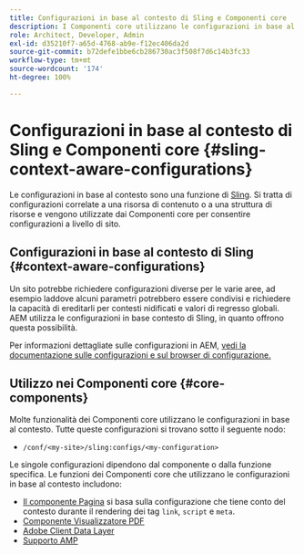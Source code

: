 ```yaml
---
title: Configurazioni in base al contesto di Sling e Componenti core
description: I Componenti core utilizzano le configurazioni in base al contesto di Sling per alcune funzioni
role: Architect, Developer, Admin
exl-id: d35210f7-a65d-4768-ab9e-f12ec406da2d
source-git-commit: b72defe1bbe6cb286730ac3f508f7d6c14b3fc33
workflow-type: tm+mt
source-wordcount: '174'
ht-degree: 100%

---
```


# Configurazioni in base al contesto di Sling e Componenti core {#sling-context-aware-configurations}

Le configurazioni in base al contesto sono una funzione di [Sling](https://sling.apache.org/documentation/bundles/context-aware-configuration/context-aware-configuration.html). Si tratta di configurazioni correlate a una risorsa di contenuto o a una struttura di risorse e vengono utilizzate dai Componenti core per consentire configurazioni a livello di sito.

## Configurazioni in base al contesto di Sling {#context-aware-configurations}

Un sito potrebbe richiedere configurazioni diverse per le varie aree, ad esempio laddove alcuni parametri potrebbero essere condivisi e richiedere la capacità di ereditarli per contesti nidificati e valori di regresso globali. AEM utilizza le configurazioni in base contesto di Sling, in quanto offrono questa possibilità.

Per informazioni dettagliate sulle configurazioni in AEM, [vedi la documentazione sulle configurazioni e sul browser di configurazione.](https://experienceleague.adobe.com/docs/experience-manager-cloud-service/implementing/developing/configurations.html?lang=it)

## Utilizzo nei Componenti core {#core-components}

Molte funzionalità dei Componenti core utilizzano le configurazioni in base al contesto. Tutte queste configurazioni si trovano sotto il seguente nodo:

* `/conf/<my-site>/sling:configs/<my-configuration>`

Le singole configurazioni dipendono dal componente o dalla funzione specifica. Le funzioni dei Componenti core che utilizzano le configurazioni in base al contesto includono:

* [Il componente Pagina](https://github.com/adobe/aem-core-wcm-components/tree/main/content/src/content/jcr_root/apps/core/wcm/components/page/v3/page#loading-of-context-aware-cssjs) si basa sulla configurazione che tiene conto del contesto durante il rendering dei tag `link`, `script` e `meta`.
* [Componente Visualizzatore PDF](https://github.com/adobe/aem-core-wcm-components/tree/master/content/src/content/jcr_root/apps/core/wcm/components/pdfviewer/v1/pdfviewer#context-aware-config)
* [Adobe Client Data Layer](/help/developing/data-layer/overview.md#installation-activation)
* [Supporto AMP](https://github.com/adobe/aem-core-wcm-components/tree/master/extensions/amp)
